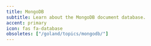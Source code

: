 ```yaml
---
title: MongoDB
subtitle: Learn about the MongoDB document database.
accent: primary
icon: fas fa-database
obsoletes: ["/goland/topics/mongodb/"]
---
```


